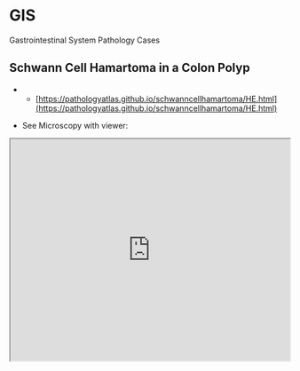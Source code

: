 # GIS
Gastrointestinal System Pathology Cases

## Schwann Cell Hamartoma in a Colon Polyp

- - [https://pathologyatlas.github.io/schwanncellhamartoma/HE.html](https://pathologyatlas.github.io/schwanncellhamartoma/HE.html)

- See Microscopy with viewer: 

<iframe src="https://pathologyatlas.github.io/schwanncellhamartoma/HE.html" width="100%" height="400px"></iframe>



